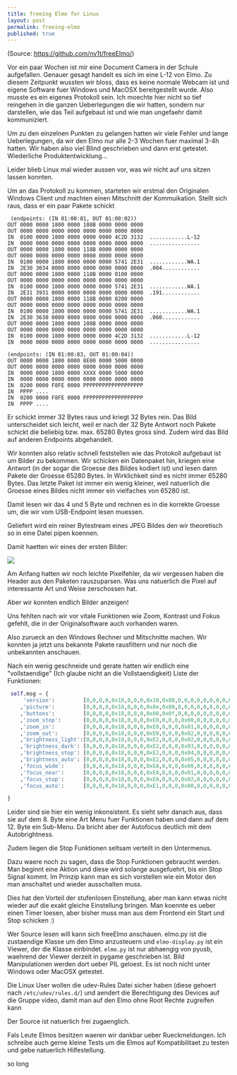 ```yaml
---
title: freeing Elmo for Linux
layout: post
permalink: freeing-elmo
published: true
---
```

(Source: https://github.com/nv1t/freeElmo/)

Vor ein paar Wochen ist mir eine Document Camera in der Schule aufgefallen. Genauer gesagt handelt es sich im eine L-12 von Elmo. Zu diesem Zeitpunkt wussten wir bloss, dass es keine normale Webcam ist und eigene Software fuer Windows und MacOSX bereitgestellt wurde. Also musste es ein eigenes Protokoll sein. Ich moechte hier nicht so tief reingehen in die ganzen Ueberlegungen die wir hatten, sondern nur darstellen, wie das Teil aufgebaut ist und wie man ungefaehr damit kommuniziert.

Um zu den einzelnen Punkten zu gelangen hatten wir viele Fehler und lange Ueberlegungen, da wir den Elmo nur alle 2-3 Wochen fuer maximal 3-4h hatten. Wir haben also viel Blind geschrieben und dann erst getestet. Wiederliche Produktentwicklung...

Leider blieb Linux mal wieder aussen vor, was wir nicht auf uns sitzen lassen konnten.

Um an das Protokoll zu kommen, starteten wir erstmal den Originalen Windows Client und machten einen Mitschnitt der Kommuikation. Stellt sich raus, dass er ein paar Pakete schickt

```
 (endpoints: (IN 01:00:81, OUT 01:00:02))
OUT 0000 0000 1800 0000 108B 0000 0000 0000
OUT 0000 0000 0000 0000 0000 0000 0000 0000
IN  0100 0000 1800 0000 0000 0000 4C2D 3132  ............L-12
IN  0000 0000 0000 0000 0000 0000 0000 0000  ................
OUT 0000 0000 1800 0000 118B 0000 0000 0000
OUT 0000 0000 0000 0000 0000 0000 0000 0000
IN  0100 0000 1800 0000 0000 0000 5741 2E31  ............WA.1
IN  2E30 3034 0000 0000 0000 0000 0000 0000  .004............
OUT 0000 0000 1800 0000 118B 0000 0100 0000
OUT 0000 0000 0000 0000 0000 0000 0000 0000
IN  0100 0000 1800 0000 0000 0000 5741 2E31  ............WA.1
IN  2E31 3931 0000 0000 0000 0000 0000 0000  .191............
OUT 0000 0000 1800 0000 118B 0000 0200 0000
OUT 0000 0000 0000 0000 0000 0000 0000 0000
IN  0100 0000 1800 0000 0000 0000 5741 2E31  ............WA.1
IN  2E30 3630 0000 0000 0000 0000 0000 0000  .060............
OUT 0000 0000 1800 0000 108B 0000 0000 0000
OUT 0000 0000 0000 0000 0000 0000 0000 0000
IN  0100 0000 1800 0000 0000 0000 4C2D 3132  ............L-12
IN  0000 0000 0000 0000 0000 0000 0000 0000  ................

(endpoints: (IN 01:00:83, OUT 01:00:04))
OUT 0000 0000 1800 0000 8E80 0000 5000 0000
OUT 0000 0000 0000 0000 0000 0000 0000 0000
IN  0000 0000 1800 0000 XXXX 0000 5000 0000
IN  0000 0000 0000 0000 0000 0000 0000 0000
IN  0200 0000 F8FE 0000 PPPPPPPPPPPPPPPPPPP
IN  PPPP ....
IN  0200 0000 F8FE 0000 PPPPPPPPPPPPPPPPPPP
IN  PPPP ....
```
Er schickt immer 32 Bytes raus und kriegt 32 Bytes rein. Das Bild unterscheidet sich leicht, weil er nach der 32 Byte Antwort noch Pakete schickt die beliebig bzw. max. 65280 Bytes gross sind. Zudem wird das Bild auf anderen Endpoints abgehandelt.

Wir konnten also relativ schnell feststellen wie das Protokoll aufgebaut ist um Bilder zu bekommen. Wir schicken ein Datenpaket hin, kriegen eine Antwort (in der sogar die Groesse des Bildes kodiert ist) und lesen dann Pakete der Groesse 65280 Bytes. In Wirklichkeit sind es nicht immer 65280 Bytes. Das letzte Paket ist immer ein wenig kleiner, weil natuerlich die Groesse eines Bildes nicht immer ein vielfaches von 65280 ist.

Damit lesen wir das 4 und 5 Byte und rechnen es in die korrekte Groesse um, die wir vom USB-Endpoint lesen muessen.

Geliefert wird ein reiner Bytestream eines JPEG Bildes den wir theoretisch so in eine Datei pipen koennen.

Damit haetten wir eines der ersten Bilder:

![](/blog/imag/posts/2013-06-28-101747_1024x768_scrot.png)

Am Anfang hatten wir noch leichte Pixelfehler, da wir vergessen haben die Header aus den Paketen rauszuparsen. Was uns natuerlich die Pixel auf interessante Art und Weise zerschossen hat.

Aber wir konnten endlich Bilder anzeigen!

Uns fehlten nach wir vor vitale Funktionen wie Zoom, Kontrast und Fokus gefehlt, die in der Originalsoftware auch vorhanden waren.

Also zurueck an den Windows Rechner und Mitschnitte machen. Wir konnten ja jetzt uns bekannte Pakete rausfiltern und nur noch die unbekannten anschauen.

Nach ein wenig geschneide und gerate hatten wir endlich eine "vollstaendige" (Ich glaube nicht an die Vollstaendigkeit) Liste der Funktionen:

```python
 self.msg = {
     'version':         [0,0,0,0,0x18,0,0,0,0x10,0x8B,0,0,0,0,0,0,0,0,0,0,0,0,0,0,0,0,0,0,0,0,0,0]
    ,'picture':         [0,0,0,0,0x18,0,0,0,0x8e,0x80,0,0,0,0,0,0,0,0,0,0,0,0,0,0,0,0,0,0,0,0,0,0]
    ,'buttons':         [0,0,0,0,0x18,0,0,0,0x00,0x0f,0,0,0,0,0,0,0,0,0,0,0,0,0,0,0,0,0,0,0,0,0,0]
    ,'zoom_stop':       [0,0,0,0,0x18,0,0,0,0xE0,0,0,0,0x00,0,0,0,0,0,0,0,0,0,0,0,0,0,0,0,0,0,0,0]
    ,'zoom_in':         [0,0,0,0,0x18,0,0,0,0xE0,0,0,0,0x01,0,0,0,0,0,0,0,0,0,0,0,0,0,0,0,0,0,0,0]
    ,'zoom_out':        [0,0,0,0,0x18,0,0,0,0xE0,0,0,0,0x02,0,0,0,0,0,0,0,0,0,0,0,0,0,0,0,0,0,0,0]
    ,'brightness_light':[0,0,0,0,0x18,0,0,0,0xE2,0,0,0,0x02,0,0,0,0,0,0,0,0,0,0,0,0,0,0,0,0,0,0,0]
    ,'brightness_dark': [0,0,0,0,0x18,0,0,0,0xE2,0,0,0,0x03,0,0,0,0,0,0,0,0,0,0,0,0,0,0,0,0,0,0,0]
    ,'brightness_stop': [0,0,0,0,0x18,0,0,0,0xE2,0,0,0,0x04,0,0,0,0,0,0,0,0,0,0,0,0,0,0,0,0,0,0,0]
    ,'brightness_auto': [0,0,0,0,0x18,0,0,0,0xE2,0,0,0,0x05,0,0,0,0,0,0,0,0,0,0,0,0,0,0,0,0,0,0,0]
    ,'focus_wide':      [0,0,0,0,0x18,0,0,0,0xEA,0,0,0,0x00,0,0,0,0,0,0,0,0,0,0,0,0,0,0,0,0,0,0,0]
    ,'focus_near':      [0,0,0,0,0x18,0,0,0,0xEA,0,0,0,0x01,0,0,0,0,0,0,0,0,0,0,0,0,0,0,0,0,0,0,0]
    ,'focus_stop':      [0,0,0,0,0x18,0,0,0,0xEA,0,0,0,0x02,0,0,0,0,0,0,0,0,0,0,0,0,0,0,0,0,0,0,0]
    ,'focus_auto':      [0,0,0,0,0x18,0,0,0,0xE1,0,0,0,0x00,0,0,0,0,0,0,0,0,0,0,0,0,0,0,0,0,0,0,0]

}
```
Leider sind sie hier ein wenig inkonsistent. Es sieht sehr danach aus, dass sie auf dem 8. Byte eine Art Menu fuer Funktionen haben und dann auf dem 12. Byte ein Sub-Menu. Da bricht aber der Autofocus deutlich mit dem Autobrightness.

Zudem liegen die Stop Funktionen seltsam verteilt in den Untermenus.

Dazu waere noch zu sagen, dass die Stop Funktionen gebraucht werden. Man beginnt eine Aktion und diese wird solange ausgefuehrt, bis ein Stop Signal kommt. Im Prinzip kann man es sich vorstellen wie ein Motor den man anschaltet und wieder ausschalten muss.

Dies hat den Vorteil der stufenlosen Einstellung, aber man kann etwas nicht wieder auf die exakt gleiche Einstellung bringen. Man koennte es ueber einen Timer loesen, aber bisher muss man aus dem Frontend ein Start und Stop schicken :)

Wer Source lesen will kann sich freeElmo anschauen. elmo.py ist die zustaendige Klasse um den Elmo anzusteuern und `elmo-display.py` ist ein Viewer, der die Klasse einbindet. `elmo.py` ist nur abhaengig von pyusb, waehrend der Viewer derzeit in pygame geschrieben ist. Bild Manipulationen werden dort ueber PIL geloest. Es ist noch nicht unter Windows oder MacOSX getestet.

Die Linux User wollen die udev-Rules Datei sicher haben (diese gehoert nach `/etc/udev/rules.d/`) und aendert die Berechtigung des Devices auf die Gruppe video, damit man auf den Elmo ohne Root Rechte zugreifen kann

Der Source ist natuerlich frei zugaenglich.

Fals Leute Elmos besitzen waeren wir dankbar ueber Rueckmeldungen. Ich schreibe auch gerne kleine Tests um die Elmos auf Kompatibilitaet zu testen und gebe natuerlich Hilfestellung.

so long
